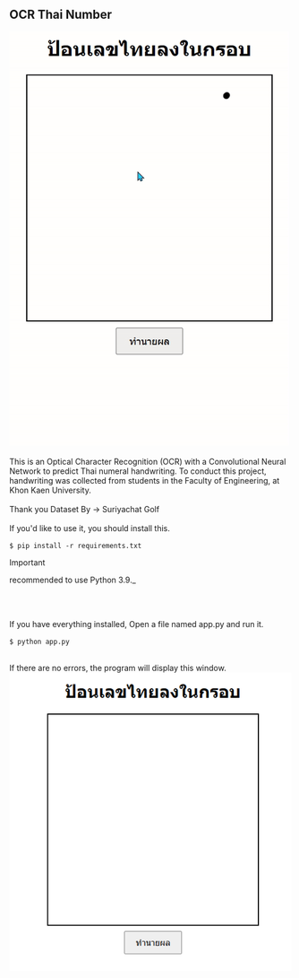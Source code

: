 ## OCR Thai Number
  <img src="Image/giff.gif" alt="Alt text" title="Optional title">
  <br>
  <br>
  This is an Optical Character Recognition (OCR) with a Convolutional Neural Network to predict Thai numeral handwriting. To conduct this project, handwriting was collected from students in the Faculty of Engineering, at Khon Kaen University.
  <br>
  <br>
  Thank you Dataset By -> Suriyachat Golf
  <br>
  <br>
  If you'd like to use it, you should install this. <br>
  
  ```
  $ pip install -r requirements.txt
  ```
> [!IMPORTANT]
> recommended to use Python 3.9._
  <br>
  <br>
  
  If you have everything installed, Open a file named app.py and run it.
  ```
  $ python app.py
  ```
  <br>
  If there are no errors, the program will display this window.<br>
   <img src="Image/window.png" alt="Alt text" title="Optional title">


